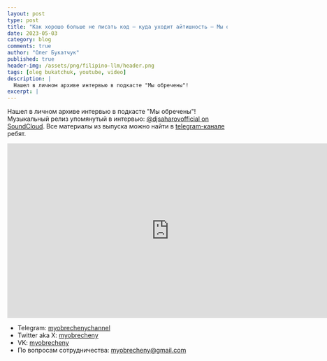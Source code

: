 ```yaml
---
layout: post
type: post
title: "Как хорошо больше не писать код — куда уходит айтишность — Мы обречены"
date: 2023-05-03
category: blog
comments: true
author: "Олег Букатчук"
published: true
header-img: /assets/png/filipino-llm/header.png
tags: [oleg bukatchuk, youtube, video]
description: |
  Нашел в личном архиве интервью в подкасте "Мы обречены"!
excerpt: |
---
```


<span class="firstcharacter">Н</span>ашел в личном архиве интервью в подкасте "Мы обречены"! Музыкальный релиз упомянутый в интервью: [@djsaharovofficial on SoundCloud](https://soundcloud.com/djsaharovofficial). Все материалы из выпуска можно найти в [telegram-канале](https://t.me/myobrechenychannel) ребят.

<iframe width="740" height="400" src="https://www.youtube.com/embed/UruvjXoRFZw?si=-HoUs6KghSjXs8wg&amp;start=558" title="YouTube video player" frameborder="0" allow="accelerometer; autoplay; clipboard-write; encrypted-media; gyroscope; picture-in-picture; web-share" referrerpolicy="strict-origin-when-cross-origin" allowfullscreen></iframe>
<br>

* Telegram: [myobrechenychannel](https://t.me/myobrechenychannel)
* Twitter aka X: [myobrecheny](x.com/myobrecheny) 
* VK: [myobrecheny](https://vk.com/myobrecheny)
* По вопросам сотрудничества:  <a href="mailto:myobrecheny@gmail.com">myobrecheny@gmail.com</a>
